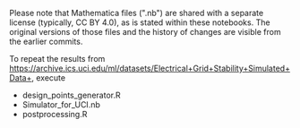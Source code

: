 Please note that Mathematica files (".nb") are shared with a separate license (typically, CC BY 4.0), as is stated within these notebooks. The original versions of those files and the history of changes are visible from the earlier commits.

To repeat the results from https://archive.ics.uci.edu/ml/datasets/Electrical+Grid+Stability+Simulated+Data+, execute
- design_points_generator.R
- Simulator_for_UCI.nb
- postprocessing.R